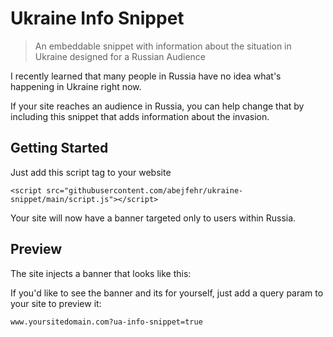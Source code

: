 # Ukraine Info Snippet

> An embeddable snippet with information about the situation in Ukraine designed for a Russian Audience

I recently learned that many people in Russia have no idea what's happening in Ukraine right now.

If your site reaches an audience in Russia, you can help change that by including this snippet that adds information about the invasion.

## Getting Started

Just add this script tag to your website

```
<script src="githubusercontent.com/abejfehr/ukraine-snippet/main/script.js"></script>
```

Your site will now have a banner targeted only to users within Russia.

## Preview

The site injects a banner that looks like this:

If you'd like to see the banner and its for yourself, just add a query param to your site to preview it:

```
www.yoursitedomain.com?ua-info-snippet=true
```
